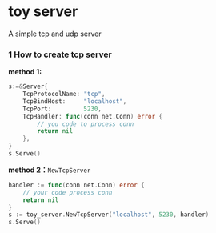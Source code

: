 # toy server

A simple tcp and udp server



### 1 How to create tcp server

**method 1:**

~~~go
s:=&Server{
	TcpProtocolName: "tcp",
	TcpBindHost:     "localhost",
	TcpPort:         5230,
	TcpHandler: func(conn net.Conn) error {
        // you code to process conn
		return nil
	},
}
s.Serve()
~~~

**method 2：**`NewTcpServer`

~~~go
handler := func(conn net.Conn) error {
	// your code process conn
	return nil
}
s := toy_server.NewTcpServer("localhost", 5230, handler)
s.Serve()
~~~

